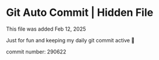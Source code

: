 # Git Auto Commit | Hidden File

This file was added Feb 12, 2025

Just for fun and keeping my daily git commit active 🤪

commit number: 290622
